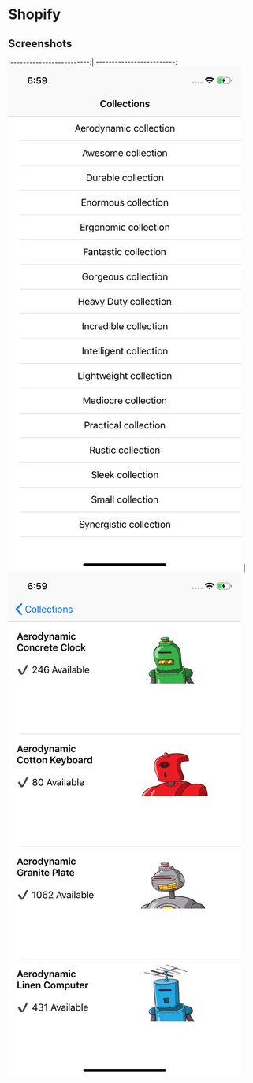 # Shopify

## Screenshots 

:-------------------------:|:-------------------------:
![alt text](https://github.com/ruhsane/Shopify/blob/master/Screenshots/Simulator%20Screen%20Shot%20-%20iPhone%20XR%20-%202019-03-31%20at%2006.59.05.png)  |  
![alt text](https://github.com/ruhsane/Shopify/blob/master/Screenshots/Simulator%20Screen%20Shot%20-%20iPhone%20XR%20-%202019-03-31%20at%2006.59.38.png)


